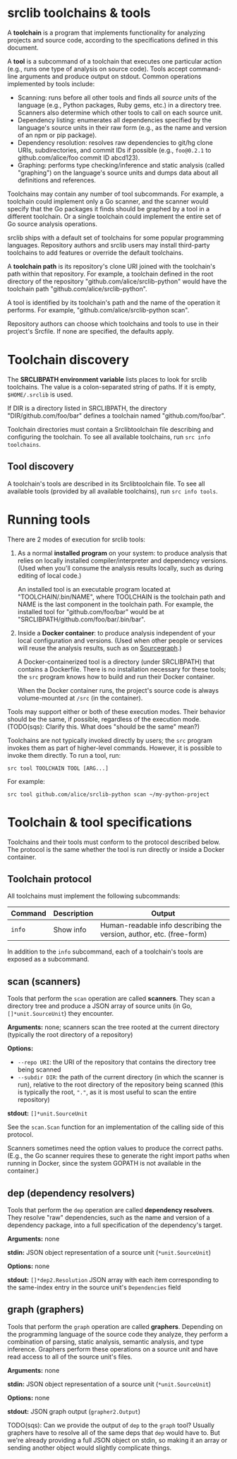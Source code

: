 # srclib toolchains & tools

A **toolchain** is a program that implements functionality for analyzing
projects and source code, according to the specifications defined in this
document.

A **tool** is a subcommand of a toolchain that executes one particular action
(e.g., runs one type of analysis on source code). Tools accept command-line
arguments and produce output on stdout. Common operations implemented by tools
include:

* Scanning: runs before all other tools and finds all *source units* of the
  language (e.g., Python packages, Ruby gems, etc.) in a directory tree.
  Scanners also determine which other tools to call on each source unit.
* Dependency listing: enumerates all dependencies specified by the language's
  source units in their raw form (e.g., as the name and version of an npm or pip
  package).
* Dependency resolution: resolves raw dependencies to git/hg clone URIs,
  subdirectories, and commit IDs if possible (e.g., `foo@0.2.1` to
  github.com/alice/foo commit ID abcd123).
* Graphing: performs type checking/inference and static analysis (called
  "graphing") on the language's source units and dumps data about all
  definitions and references.

Toolchains may contain any number of tool subcommands. For example, a toolchain
could implement only a Go scanner, and the scanner would specify that the Go
packages it finds should be graphed by a tool in a different toolchain. Or a
single toolchain could implement the entire set of Go source analysis
operations.

srclib ships with a default set of toolchains for some popular programming languages.
Repository authors and srclib users may install third-party toolchains to add
features or override the default toolchains.

A **toolchain path** is its repository's clone URI joined with the toolchain's
path within that repository. For example, a toolchain defined in the root
directory of the repository "github.com/alice/srclib-python" would have the
toolchain path "github.com/alice/srclib-python".

A tool is identified by its toolchain's path and the name of the operation it
performs. For example, "github.com/alice/srclib-python scan".

Repository authors can choose which toolchains and tools to use in their
project's Srcfile. If none are specified, the defaults apply.


# Toolchain discovery

The **SRCLIBPATH environment variable** lists places to look for srclib toolchains.
The value is a colon-separated string of paths. If it is empty, `$HOME/.srclib`
is used.

If DIR is a directory listed in SRCLIBPATH, the directory
"DIR/github.com/foo/bar" defines a toolchain named "github.com/foo/bar".

Toolchain directories must contain a Srclibtoolchain file describing and configuring the
toolchain. To see all available toolchains, run `src info toolchains`.

## Tool discovery

A toolchain's tools are described in its Srclibtoolchain file. To see all
available tools (provided by all available toolchains), run `src info tools`.


# Running tools

There are 2 modes of execution for srclib tools:

1. As a normal **installed program** on your system: to produce analysis
   that relies on locally installed compiler/interpreter and dependency
   versions. (Used when you'll consume the analysis results locally, such as
   during editing of local code.)
   
   An installed tool is an executable program located at "TOOLCHAIN/.bin/NAME",
   where TOOLCHAIN is the toolchain path and NAME is the last component in the
   toolchain path. For example, the installed tool for "github.com/foo/bar"
   would be at "SRCLIBPATH/github.com/foo/bar/.bin/bar".

1. Inside a **Docker container**: to produce analysis independent of your local
   configuration and versions. (Used when other people or services will reuse
   the analysis results, such as on [Sourcegraph](https://sourcegraph.com).)
   
   A Docker-containerized tool is a directory (under SRCLIBPATH) that contains a
   Dockerfile. There is no installation necessary for these tools; the `src`
   program knows how to build and run their Docker container.

   When the Docker container runs, the project's source code is always
   volume-mounted at `/src` (in the container).
   
Tools may support either or both of these execution modes. Their behavior should
be the same, if possible, regardless of the execution mode. (TODO(sqs): Clarify
this. What does "should be the same" mean?)

Toolchains are not typically invoked directly by users; the `src` program invokes
them as part of higher-level commands. However, it is possible to invoke them
directly. To run a tool, run:

```
src tool TOOLCHAIN TOOL [ARG...]
```

For example:

```
src tool github.com/alice/srclib-python scan ~/my-python-project
```


# Toolchain & tool specifications

Toolchains and their tools must conform to the protocol described below. The
protocol is the same whether the tool is run directly or inside a Docker
container.

## Toolchain protocol

All toolchains must implement the following subcommands:

| Command           | Description  | Output                                                               |
| ----------------- | ------------ | -------------------------------------------------------------------- |
| `info`            | Show info    | Human-readable info describing the version, author, etc. (free-form) |

In addition to the `info` subcommand, each of a toolchain's tools are exposed as a subcommand.


## scan (scanners)

Tools that perform the `scan` operation are called **scanners**. They scan a
directory tree and produce a JSON array of source units (in Go,
`[]*unit.SourceUnit`) they encounter.

**Arguments:** none; scanners scan the tree rooted at the current directory (typically the root directory of a repository)

**Options:**
* `--repo URI`: the URI of the repository that contains the directory tree being
  scanned
* `--subdir DIR`: the path of the current directory (in which the scanner is
  run), relative to the root directory of the repository being scanned (this is
  typically the root, `"."`, as it is most useful to scan the entire
  repository)

**stdout:** `[]*unit.SourceUnit`

See the `scan.Scan` function for an implementation of the calling side of this
protocol.

Scanners sometimes need the option values to produce the correct paths. (E.g.,
the Go scanner requires these to generate the right import paths when running in
Docker, since the system GOPATH is not available in the container.)

## dep (dependency resolvers)

Tools that perform the `dep` operation are called **dependency resolvers**. They
resolve "raw" dependencies, such as the name and version of a dependency
package, into a full specification of the dependency's target.

**Arguments:** none

**stdin:** JSON object representation of a source unit (`*unit.SourceUnit`)

**Options:** none

**stdout:** `[]*dep2.Resolution` JSON array with each item corresponding to the same-index entry in the source unit's `Dependencies` field

## graph (graphers)

Tools that perform the `graph` operation are called **graphers**. Depending on
the programming language of the source code they analyze, they perform a
combination of parsing, static analysis, semantic analysis, and type inference.
Graphers perform these operations on a source unit and have read access to all
of the source unit's files.

**Arguments:** none

**stdin:** JSON object representation of a source unit (`*unit.SourceUnit`)

**Options:** none

**stdout:** JSON graph output (`grapher2.Output`)

TODO(sqs): Can we provide the output of `dep` to the `graph` tool? Usually
graphers have to resolve all of the same deps that `dep` would have to. But
we're already providing a full JSON object on stdin, so making it an array or
sending another object would slightly complicate things.
